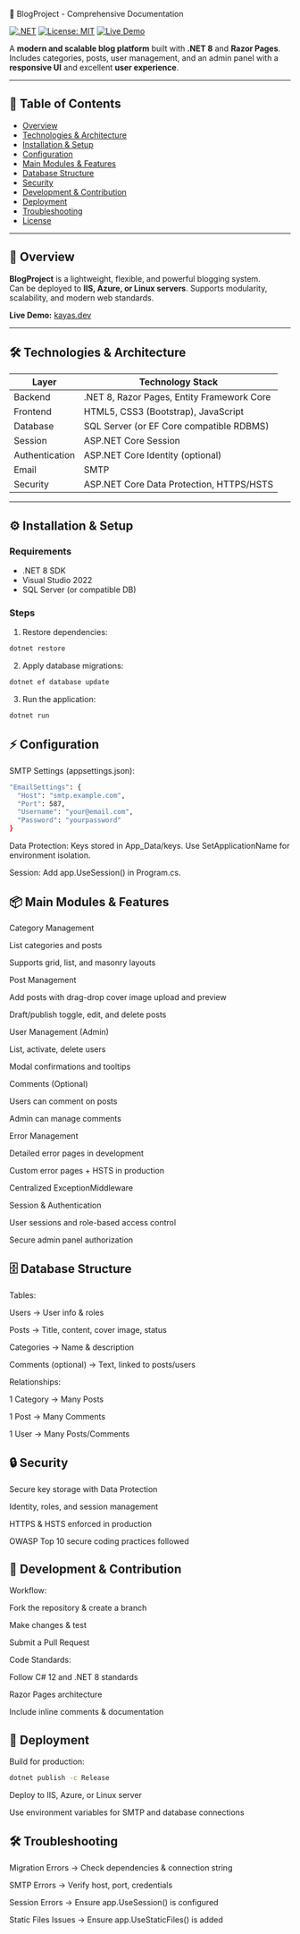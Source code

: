 📖 BlogProject - Comprehensive Documentation

[![.NET](https://img.shields.io/badge/.NET-8-blue)](https://dotnet.microsoft.com/)
[![License: MIT](https://img.shields.io/badge/License-MIT-green)](LICENSE)
[![Live Demo](https://img.shields.io/badge/Live-Demo-blue)](https://kayas.dev)

A **modern and scalable blog platform** built with **.NET 8** and **Razor Pages**.  
Includes categories, posts, user management, and an admin panel with a **responsive UI** and excellent **user experience**.

---

## 📑 Table of Contents
- [Overview](#-overview)
- [Technologies & Architecture](#-technologies--architecture)
- [Installation & Setup](#-installation--setup)
- [Configuration](#-configuration)
- [Main Modules & Features](#-main-modules--features)
- [Database Structure](#-database-structure)
- [Security](#-security)
- [Development & Contribution](#-development--contribution)
- [Deployment](#-deployment)
- [Troubleshooting](#-troubleshooting)
- [License](#-license)

---

## 🔎 Overview
**BlogProject** is a lightweight, flexible, and powerful blogging system.  
Can be deployed to **IIS, Azure, or Linux servers**. Supports modularity, scalability, and modern web standards.

**Live Demo:** [kayas.dev](https://kayas.dev)

---

## 🛠 Technologies & Architecture
| Layer       | Technology Stack |
|------------|----------------|
| Backend    | .NET 8, Razor Pages, Entity Framework Core |
| Frontend   | HTML5, CSS3 (Bootstrap), JavaScript |
| Database   | SQL Server (or EF Core compatible RDBMS) |
| Session    | ASP.NET Core Session |
| Authentication | ASP.NET Core Identity (optional) |
| Email      | SMTP |
| Security   | ASP.NET Core Data Protection, HTTPS/HSTS |

---

## ⚙️ Installation & Setup

### Requirements
- .NET 8 SDK  
- Visual Studio 2022  
- SQL Server (or compatible DB)

### Steps
1. Restore dependencies:
```bash
dotnet restore
```
2. Apply database migrations:
```bash
dotnet ef database update
```
3. Run the application:
```bash
dotnet run
```

## ⚡ Configuration

SMTP Settings (appsettings.json):
```bash
"EmailSettings": {
  "Host": "smtp.example.com",
  "Port": 587,
  "Username": "your@email.com",
  "Password": "yourpassword"
}
```
Data Protection: Keys stored in App_Data/keys. Use SetApplicationName for environment isolation.

Session: Add app.UseSession() in Program.cs.

## 📦 Main Modules & Features
Category Management

List categories and posts

Supports grid, list, and masonry layouts

Post Management

Add posts with drag-drop cover image upload and preview

Draft/publish toggle, edit, and delete posts

User Management (Admin)

List, activate, delete users

Modal confirmations and tooltips

Comments (Optional)

Users can comment on posts

Admin can manage comments

Error Management

Detailed error pages in development

Custom error pages + HSTS in production

Centralized ExceptionMiddleware

Session & Authentication

User sessions and role-based access control

Secure admin panel authorization

## 🗄 Database Structure

Tables:

Users → User info & roles

Posts → Title, content, cover image, status

Categories → Name & description

Comments (optional) → Text, linked to posts/users

Relationships:

1 Category → Many Posts

1 Post → Many Comments

1 User → Many Posts/Comments

## 🔒 Security

Secure key storage with Data Protection

Identity, roles, and session management

HTTPS & HSTS enforced in production

OWASP Top 10 secure coding practices followed

## 🤝 Development & Contribution

Workflow:

Fork the repository & create a branch

Make changes & test

Submit a Pull Request

Code Standards:

Follow C# 12 and .NET 8 standards

Razor Pages architecture

Include inline comments & documentation

## 🚀 Deployment

Build for production:
```bash
dotnet publish -c Release
```
Deploy to IIS, Azure, or Linux server

Use environment variables for SMTP and database connections

## 🛠 Troubleshooting

Migration Errors → Check dependencies & connection string

SMTP Errors → Verify host, port, credentials

Session Errors → Ensure app.UseSession() is configured

Static Files Issues → Ensure app.UseStaticFiles() is added

